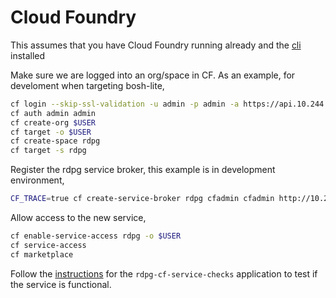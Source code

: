 # Cloud Foundry

This assumes that you have Cloud Foundry running already and the [cli](https://github.com/cloudfoundry/cli/releases)
installed

Make sure we are logged into an org/space in CF. 
As an example, for develoment when targeting bosh-lite,
```sh
cf login --skip-ssl-validation -u admin -p admin -a https://api.10.244.0.34.xip.io
cf auth admin admin
cf create-org $USER
cf target -o $USER
cf create-space rdpg
cf target -s rdpg
```

Register the rdpg service broker, this example is in development environment,
```sh
CF_TRACE=true cf create-service-broker rdpg cfadmin cfadmin http://10.244.2.2:8888
```

Allow access to the new service,
```sh
cf enable-service-access rdpg -o $USER
cf service-access
cf marketplace
```

Follow the [instructions](https://github.com/wayneeseguin/rdpg-cf-service-checks/blob/master/README.md)
for the `rdpg-cf-service-checks` application to test if the service is functional.

